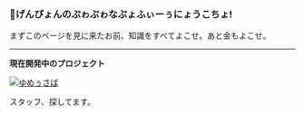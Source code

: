 ### 🐰げんぴょんのぷゎぷゎなぷょふぃーぅにょうこちょ!

まずこのページを見に来たお前、知識をすべてよこせ。あと金もよこせ。

---
**現在開発中のプロジェクト**

[![ゆめぅさば](https://i.imgur.com/PC6a6jJ.png)](https://yumeusaba.com/)

スタッフ、探してます。

